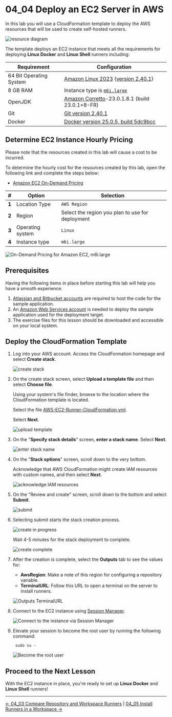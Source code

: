 # 04_04 Deploy an EC2 Server in AWS

In this lab you will use a CloudFormation template to deploy the AWS resources that will be used to create self-hosted runners.

![resource diagram](./images/00-resource-diagram.png)

The template deploys an EC2 instance that meets all the requirements for deploying **Linux Docker** and **Linux Shell** runners including:

| Requirement             | Configuration                          |
|-------------------------|----------------------------------------|
| 64 Bit Operating System | [Amazon Linux 2023](https://aws.amazon.com/linux/amazon-linux-2023/) ([version 2.40.1](https://docs.aws.amazon.com/linux/al2023/release-notes/relnotes-2023.6.20241212.html)) |
| 8 GB RAM | Instance type is [`m6i.large`](https://aws.amazon.com/ec2/instance-types/m6i/) |
| OpenJDK | [Amazon Corretto](https://aws.amazon.com/corretto/)-23.0.1.8.1 (build 23.0.1+8-FR) |
| Git | [Git version 2.40.1](https://git-scm.com/) |
| Docker |  [Docker version 25.0.5, build 5dc9bcc](https://www.docker.com/products/cli/) |

## Determine EC2 Instance Hourly Pricing

Please note that the resources created in this lab will cause a cost to be incurred.

To determine the hourly cost for the resources created by this lab, open the following link and complete the steps below:

- [Amazon EC2 On-Demand Pricing](https://aws.amazon.com/ec2/pricing/on-demand/)

| **#** | **Option**       | **Selection**                                    |
|-------|------------------|--------------------------------------------------|
| **1** | Location Type    | `AWS Region`                                     |
| **2** | Region           | Select the region you plan to use for deployment |
| **3** | Operating system | `Linux`                                          |
| **4** | Instance type    | `m6i.large`                                      |

![On-Demand Pricing for Amazon EC2, m6i.large](./images/00-ec2-instance-pricing.png)

## Prerequisites

Having the following items in place before starting this lab will help you have a smooth experience.

1. [Atlassian and Bitbucket accounts](https://bitbucket.org/product) are required to host the code for the sample application.
1. An [Amazon Web Services account](https://aws.amazon.com/free/) is needed to deploy the sample application used for the deployment target.
1. The exercise files for this lesson should be downloaded and accessible on your local system.

## Deploy the CloudFormation Template

1. Log into your AWS account.  Access the CloudFormation homepage and select **Create stack**.

    ![create stack](./images/01-create-stack.png)

1. On the create stack screen, select **Upload a template file** and then  select **Choose file**.

    Using your system's file finder, browse to the location where the CloudFormation template is located.

    Select the file [AWS-EC2-Runner-CloudFormation.yml](./AWS-EC2-Runner-CloudFormation.yml).

    Select **Next**.

    ![upload template](./images/02-upload-template.png)

1. On the "**Specify stack details**" screen, **enter a stack name**.  Select **Next**.

    ![enter stack name](./images/03-enter-stack-name.png)

1. On the "**Stack options**" screen, scroll down to the very bottom.

    Acknowledge that AWS CloudFormation might create IAM resources with custom names, and then select **Next**.

    ![acknowledge IAM resources](./images/04-acknowledge-iam-resources.png)

1. On the "Review and create" screen, scroll down to the bottom and select **Submit**.

    ![submit](./images/05-submit.png)

1. Selecting submit starts the stack creation process.

    ![create in progress](./images/06-create-in-progress.png)

    Wait 4-5 minutes for the stack deployment to complete.

    ![create complete](./images/07-create-complete.png)

1. After the creation is complete, select the **Outputs** tab to see the values for:

    - **AwsRegion**: Make a note of this region for configuring a repository variable.
    - **TerminalURL**: Follow this URL to open a terminal on the server to install runners.

    ![Outputs TerminalURL](./images/08-outputs.png)

1. Connect to the EC2 instance using [Session Manager](https://docs.aws.amazon.com/AWSEC2/latest/UserGuide/connect-with-systems-manager-session-manager.html).

    ![Connect to the instance via Session Manager](./images/09-connect-to-instance-via-session-manager.png)

1. Elevate your session to become the root user by running the following command:

        sudo su -

    ![Become the root user](./images/10-elevate-session-to-use-root-account.png)

## Proceed to the Next Lesson

With the EC2 instance in place, you're ready to set up **Linux Docker** and **Linux Shell** runners!

<!-- FooterStart -->
---
[← 04_03 Compare Repository and Workspace Runners](../04_03_compare_repository_and_workspace_runners/README.md) | [04_05 Install Runners in a Workspace →](../04_05_install_runners_in_a_workspace/README.md)
<!-- FooterEnd -->

